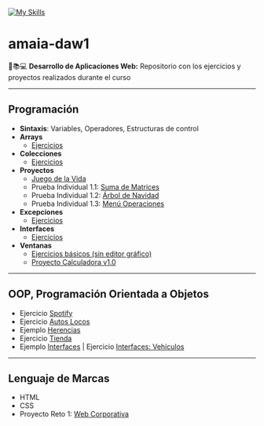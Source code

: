 [![My Skills](https://skillicons.dev/icons?i=java,eclipse,html,css,vscode,git,github&theme=light)](https://skillicons.dev)

# amaia-daw1
📖📚💻 **Desarrollo de Aplicaciones Web:** Repositorio con los ejercicios y proyectos realizados durante el curso

---

## Programación

* **Sintaxis**: Variables, Operadores, Estructuras de control
* **Arrays**
  * [Ejercicios](1_arrays)
* **Colecciones**
  * [Ejercicios](2_colecciones)
* **Proyectos**
  * [Juego de la Vida](juegoConway/src/juegoConway/App.java)
  * Prueba Individual 1.1: [Suma de Matrices](4_pruebaIndividual/01SumaMatrices/src/Main.java)
  * Prueba Individual 1.2: [Árbol de Navidad](4_pruebaIndividual/02ArbolNavidad/src/Main.java)
  * Prueba Individual 1.3: [Menú Operaciones](4_pruebaIndividual/ExamenExtra/src)
* **Excepciones**
  * [Ejercicios](5_excepciones)
* **Interfaces**
  * [Ejercicios](6_interfaces)
* **Ventanas**
  * [Ejercicios básicos (sin editor gráfico)](8_ventanas)
  * [Proyecto Calculadora v1.0](8_ventanas/calculadora/src/view/App.java)

   
---

## OOP, Programación Orientada a Objetos
- Ejercicio [Spotify](oop/01Spotify)
- Ejercicio [Autos Locos](oop/02AutosLocos)
- Ejemplo [Herencias](oop/03Herencia)
- Ejercicio [Tienda](oop/04Tienda)
- Ejemplo [Interfaces](oop/05Interfaces) | Ejercicio [Interfaces: Vehículos](oop/06Interfaces_vehiculos)

---

## Lenguaje de Marcas
- HTML
- CSS
- Proyecto Reto 1: [Web Corporativa](https://github.com/amaiagb/web-reto1)

